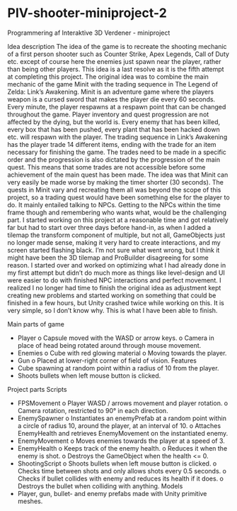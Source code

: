 # PIV-shooter-miniproject-2

Programmering af Interaktive 3D Verdener - miniproject

Idea description
The idea of the game is to recreate the shooting mechanic of a first person shooter such as Counter Strike, Apex Legends, Call of Duty etc. except of course here the enemies just spawn near the player, rather than being other players. 
This idea is a last resolve as it is the fifth attempt at completing this project. The original idea was to combine the main mechanic of the game Minit with the trading sequence in The Legend of Zelda: Link’s Awakening. 
Minit is an adventure game where the players weapon is a cursed sword that makes the player die every 60 seconds. Every minute, the player respawns at a respawn point that can be changed throughout the game. Player inventory and quest progression are not affected by the dying, but the world is. Every enemy that has been killed, every box that has been pushed, every plant that has been hacked down etc. will respawn with the player. 
The trading sequence in Link’s Awakening has the player trade 14 different items, ending with the trade for an item necessary for finishing the game. The trades need to be made in a specific order and the progression is also dictated by the progression of the main quest. This means that some trades are not accessible before some achievement of the main quest has been made. 
The idea was that Minit can very easily be made worse by making the timer shorter (30 seconds). The quests in Minit vary and recreating them all was beyond the scope of this project, so a trading quest would have been something else for the player to do. It mainly entailed talking to NPCs. Getting to the NPCs within the time frame though and remembering who wants what, would be the challenging part.
I started working on this project at a reasonable time and got relatively far but had to start over three days before hand-in, as when I added a tilemap the transform component of multiple, but not all, GameObjects just no longer made sense, making it very hard to create interactions, and my screen started flashing black. I’m not sure what went wrong, but I think it might have been the 3D tilemap and ProBuilder disagreeing for some reason. I started over and worked on optimizing what I had already done in my first attempt but didn’t do much more as things like level-design and UI were easier to do with finished NPC interactions and perfect movement. I realized I no longer had time to finish the original idea as adjustment kept creating new problems and started working on something that could be finished in a few hours, but Unity crashed twice while working on this. It is very simple, so I don’t know why. This is what I have been able to finish.




Main parts of game
-	Player
o	Capsule moved with the WASD or arrow keys.
o	Camera in place of head being rotated around through mouse movement.
-	Enemies
o	Cube with red glowing material
o	Moving towards the player.
-	Gun
o	Placed at lower-right corner of field of vision.
Features
-	Cube spawning at random point within a radius of 10 from the player.
-	Shoots bullets when left mouse button is clicked.

Project parts
Scripts
-	FPSMovement
o	Player WASD / arrows movement and player rotation.
o	Camera rotation, restricted to 90° in each direction.
-	EnemySpawner
o	Instantiates an enemyPrefab at a random point within a circle of radius 10, around the player, at an interval of 10.
o	Attaches EnemyHealth and retrieves EnemyMovement on the instantiated enemy.
-	EnemyMovement
o	Moves enemies towards the player at a speed of 3.
-	EnemyHealth
o	Keeps track of the enemy health.
o	Reduces it when the enemy is shot.
o	Destroys the GameObject when the health <= 0.
-	ShootingScript
o	Shoots bullets when left mouse button is clicked.
o	Checks time between shots and only allows shots every 0.5 seconds.
o	Checks if bullet collides with enemy and reduces its health if it does.
o	Destroys the bullet when colliding with anything.
Models
-	Player, gun, bullet- and enemy prefabs made with Unity primitive meshes.

